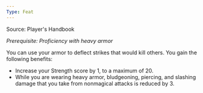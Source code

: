 ```yaml
---
Type: Feat
---
```

Source: Player's Handbook

_Prerequisite: Proficiency with heavy armor_

You can use your armor to deflect strikes that would kill others. You gain the following benefits:

- Increase your Strength score by 1, to a maximum of 20.
- While you are wearing heavy armor, bludgeoning, piercing, and slashing damage that you take from nonmagical attacks is reduced by 3.